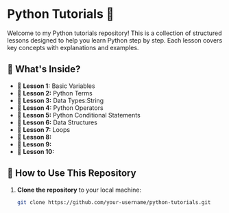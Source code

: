 # Python Tutorials 🐍

Welcome to my Python tutorials repository! This is a collection of structured lessons designed to help you learn Python step by step. Each lesson covers key concepts with explanations and examples.

## 📌 What's Inside?

- 📖 **Lesson 1:** Basic Variables 
- 📖 **Lesson 2:** Python Terms 
- 📖 **Lesson 3:** Data Types:String
- 📖 **Lesson 4:** Python Operators  
- 📖 **Lesson 5:** Python Conditional Statements 
- 📖 **Lesson 6:** Data Structures 
- 📖 **Lesson 7:** Loops 
- 📖 **Lesson 8:** 
- 📖 **Lesson 9:**  
- 📖 **Lesson 10:** 

## 🚀 How to Use This Repository

1. **Clone the repository** to your local machine:  
   ```bash
   git clone https://github.com/your-username/python-tutorials.git

